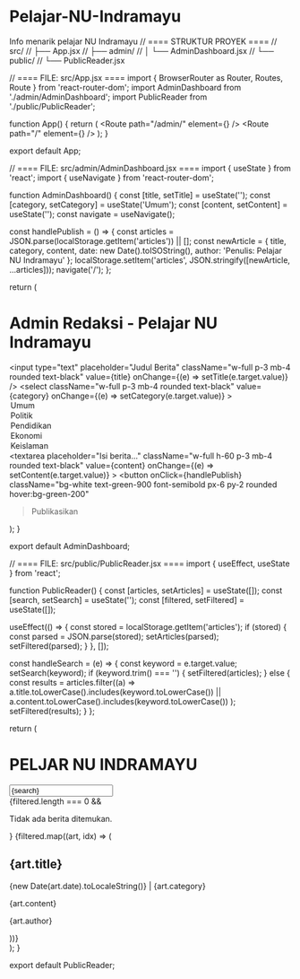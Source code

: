 # Pelajar-NU-Indramayu
Info menarik pelajar NU Indramayu
// ==== STRUKTUR PROYEK ==== // src/ // ├── App.jsx // ├── admin/ // │   └── AdminDashboard.jsx // └── public/ //     └── PublicReader.jsx

// ==== FILE: src/App.jsx ==== import { BrowserRouter as Router, Routes, Route } from 'react-router-dom'; import AdminDashboard from './admin/AdminDashboard'; import PublicReader from './public/PublicReader';

function App() { return ( <Router> <Routes> <Route path="/admin/" element={<AdminDashboard />} /> <Route path="/" element={<PublicReader />} /> </Routes> </Router> ); }

export default App;

// ==== FILE: src/admin/AdminDashboard.jsx ==== import { useState } from 'react'; import { useNavigate } from 'react-router-dom';

function AdminDashboard() { const [title, setTitle] = useState(''); const [category, setCategory] = useState('Umum'); const [content, setContent] = useState(''); const navigate = useNavigate();

const handlePublish = () => { const articles = JSON.parse(localStorage.getItem('articles')) || []; const newArticle = { title, category, content, date: new Date().toISOString(), author: 'Penulis: Pelajar NU Indramayu' }; localStorage.setItem('articles', JSON.stringify([newArticle, ...articles])); navigate('/'); };

return ( <div className="min-h-screen bg-green-900 text-white p-6"> <h1 className="text-3xl font-bold mb-6">Admin Redaksi - Pelajar NU Indramayu</h1> <input type="text" placeholder="Judul Berita" className="w-full p-3 mb-4 rounded text-black" value={title} onChange={(e) => setTitle(e.target.value)} /> <select className="w-full p-3 mb-4 rounded text-black" value={category} onChange={(e) => setCategory(e.target.value)} > <option value="Umum">Umum</option> <option value="Politik">Politik</option> <option value="Pendidikan">Pendidikan</option> <option value="Ekonomi">Ekonomi</option> <option value="Keislaman">Keislaman</option> </select> <textarea placeholder="Isi berita..." className="w-full h-60 p-3 mb-4 rounded text-black" value={content} onChange={(e) => setContent(e.target.value)} ></textarea> <button
onClick={handlePublish}
className="bg-white text-green-900 font-semibold px-6 py-2 rounded hover:bg-green-200"
> Publikasikan </button> </div> ); }

export default AdminDashboard;

// ==== FILE: src/public/PublicReader.jsx ==== import { useEffect, useState } from 'react';

function PublicReader() { const [articles, setArticles] = useState([]); const [search, setSearch] = useState(''); const [filtered, setFiltered] = useState([]);

useEffect(() => { const stored = localStorage.getItem('articles'); if (stored) { const parsed = JSON.parse(stored); setArticles(parsed); setFiltered(parsed); } }, []);

const handleSearch = (e) => { const keyword = e.target.value; setSearch(keyword); if (keyword.trim() === '') { setFiltered(articles); } else { const results = articles.filter((a) => a.title.toLowerCase().includes(keyword.toLowerCase()) || a.content.toLowerCase().includes(keyword.toLowerCase()) ); setFiltered(results); } };

return ( <div className="min-h-screen bg-white text-black p-6"> <h1 className="text-4xl font-extrabold text-center mb-6">PELJAR NU INDRAMAYU</h1> <div className="max-w-2xl mx-auto mb-6"> <input
type="text"
placeholder="Cari berita..."
className="w-full p-3 border border-gray-300 rounded"
value={search}
onChange={handleSearch}
/> </div> <div className="space-y-6 max-w-3xl mx-auto"> {filtered.length === 0 && <p className="text-center text-gray-600">Tidak ada berita ditemukan.</p>} {filtered.map((art, idx) => ( <div key={idx} className="border-b pb-6"> <h2 className="text-2xl font-semibold">{art.title}</h2> <p className="text-sm text-gray-500 mb-1">{new Date(art.date).toLocaleString()} | {art.category}</p> <div className="whitespace-pre-wrap mb-2">{art.content}</div> <p className="text-sm italic text-right">{art.author}</p> </div> ))} </div> </div> ); }

export default PublicReader;
